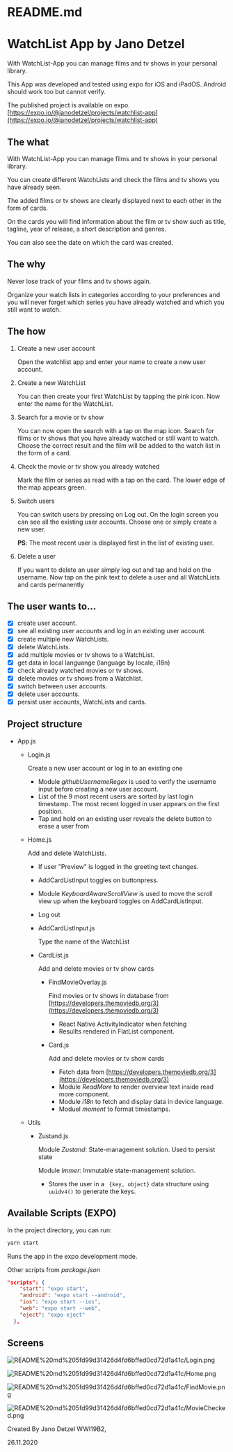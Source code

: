 # README.md

# WatchList App by Jano Detzel

With WatchList-App you can manage films and tv shows in your personal library.

This App was developed and tested using expo for iOS and iPadOS.
Android should work too but cannot verify.

The published project is available on expo.
[https://expo.io/@janodetzel/projects/watchlist-app](https://expo.io/@janodetzel/projects/watchlist-app)

## The what

With WatchList-App you can manage films and tv shows in your personal library.

You can create different WatchLists and check the films and tv shows you have already seen.

The added films or tv shows are clearly displayed next to each other in the form of cards.

On the cards you will find information about the film or tv show such as title, tagline, year of release, a short description and genres.

You can also see the date on which the card was created.

## The why

Never lose track of your films and tv shows again.

Organize your watch lists in categories according to your preferences and you will never forget which series you have already watched and which you still want to watch.

## The how

1. Create a new user account

   Open the watchlist app and enter your name to create a new user account.

2. Create a new WatchList

   You can then create your first WatchList by tapping the pink icon. Now enter the name for the WatchList.

3. Search for a movie or tv show

   You can now open the search with a tap on the map icon. Search for films or tv shows that you have already watched or still want to watch. Choose the correct result and the film will be added to the watch list in the form of a card.

4. Check the movie or tv show you already watched

   Mark the film or series as read with a tap on the card. The lower edge of the map appears green.

5. Switch users

   You can switch users by pressing on Log out. On the login screen you can see all the existing user accounts. Choose one or simply create a new user.

   **PS**: The most recent user is displayed first in the list of existing user.

6. Delete a user

   If you want to delete an user simply log out and tap and hold on the username.
   Now tap on the pink text to delete a user and all WatchLists and cards permanently

## The user wants to...

- [x] create user account.
- [x] see all existing user accounts and log in an existing user account.
- [x] create multiple new WatchLists.
- [x] delete WatchLists.
- [x] add multiple movies or tv shows to a WatchList.
- [x] get data in local languange (language by locale, i18n)
- [x] check already watched movies or tv shows.
- [x] delete movies or tv shows from a Watchlist.
- [x] switch between user accounts.
- [x] delete user accounts.
- [x] persist user accounts, WatchLists and cards.

## Project structure

- App.js

  - Login.js

    Create a new user account or log in to an existing one

    - Module _githubUsernameRegex_ is used to verify the username input before creating a new user account.
    - List of the 9 most recent users are sorted by last login timestamp. The most recent logged in user appears on the first position.
    - Tap and hold on an existing user reveals the delete button to erase a user from

  - Home.js

    Add and delete WatchLists.

    - If user "Preview" is logged in the greeting text changes.
    - AddCardListInput toggles on buttonpress.
    - Module _KeyboardAwareScrollView_ is used to move the scroll view up when the keyboard toggles on AddCardListInput.
    - Log out
    - AddCardListInput.js

      Type the name of the WatchList

    - CardList.js

      Add and delete movies or tv show cards

      - FindMovieOverlay.js

        Find movies or tv shows in database from
        [https://developers.themoviedb.org/3](https://developers.themoviedb.org/3)

        - React Native ActivityIndicator when fetching
        - Resullts rendered in FlatList component.

      - Card.js

        Add and delete movies or tv show cards

        - Fetch data from [https://developers.themoviedb.org/3](https://developers.themoviedb.org/3)
        - Module _ReadMore_ to render overview text inside read more component.
        - Module _i18n_ to fetch and display data in device language.
        - Moduel _moment_ to format timestamps.

  - Utils

    - Zustand.js

      Module _Zustand_: State-management solution. Used to persist state

      Module _Immer_: Immutable state-management solution.

      - Stores the user in a ` {key, object}` data structure using `uuidv4()` to generate the keys.

## Available Scripts (EXPO)

In the project directory, you can run:

```bash
yarn start
```

Runs the app in the expo development mode.

Other scripts from _package.json_

```json
"scripts": {
    "start": "expo start",
    "android": "expo start --android",
    "ios": "expo start --ios",
    "web": "expo start --web",
    "eject": "expo eject"
  },
```

## Screens

![README%20md%205fd99d31426d4fd6bffed0cd72d1a41c/Login.png](README%20md%205fd99d31426d4fd6bffed0cd72d1a41c/Login.png)

![README%20md%205fd99d31426d4fd6bffed0cd72d1a41c/Home.png](README%20md%205fd99d31426d4fd6bffed0cd72d1a41c/Home.png)

![README%20md%205fd99d31426d4fd6bffed0cd72d1a41c/FindMovie.png](README%20md%205fd99d31426d4fd6bffed0cd72d1a41c/FindMovie.png)

![README%20md%205fd99d31426d4fd6bffed0cd72d1a41c/MovieChecked.png](README%20md%205fd99d31426d4fd6bffed0cd72d1a41c/MovieChecked.png)

Created By Jano Detzel WWI19B2,

26.11.2020
